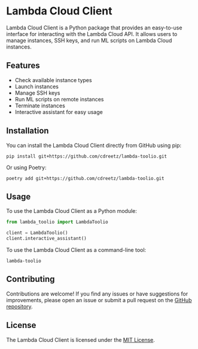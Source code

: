 # Lambda Cloud Client

Lambda Cloud Client is a Python package that provides an easy-to-use interface for interacting with the Lambda Cloud API. It allows users to manage instances, SSH keys, and run ML scripts on Lambda Cloud instances.

## Features

- Check available instance types
- Launch instances
- Manage SSH keys
- Run ML scripts on remote instances
- Terminate instances
- Interactive assistant for easy usage

## Installation

You can install the Lambda Cloud Client directly from GitHub using pip:

```
pip install git+https://github.com/cdreetz/lambda-toolio.git
```

Or using Poetry:

```
poetry add git+https://github.com/cdreetz/lambda-toolio.git
```

## Usage

To use the Lambda Cloud Client as a Python module:

```python
from lambda_toolio import LambdaToolio

client = LambdaToolio()
client.interactive_assistant()
```

To use the Lambda Cloud Client as a command-line tool:

```
lambda-toolio
```

## Contributing

Contributions are welcome! If you find any issues or have suggestions for improvements, please open an issue or submit a pull request on the [GitHub repository](https://github.com/cdreetz/lambda-toolio).

## License

The Lambda Cloud Client is licensed under the [MIT License](LICENSE).